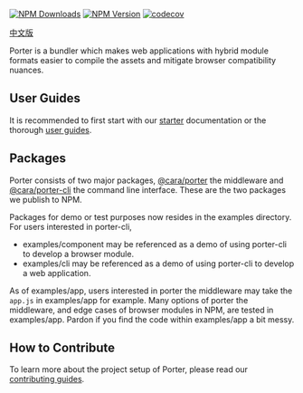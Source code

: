 [![NPM Downloads](https://img.shields.io/npm/dm/@cara/porter.svg?style=flat)](https://www.npmjs.com/package/@cara/porter)
[![NPM Version](http://img.shields.io/npm/v/@cara/porter.svg?style=flat)](https://www.npmjs.com/package/@cara/porter)
[![codecov](https://codecov.io/gh/porterhq/porter/branch/master/graph/badge.svg?token=9CNWJ1N4T9)](https://codecov.io/gh/porterhq/porter)

[中文版](./Readme.zh-CN.md)

Porter is a bundler which makes web applications with hybrid module formats easier to compile the assets and mitigate browser compatibility nuances.

## User Guides

It is recommended to first start with our [starter](https://porterhq.github.io/porter/starter) documentation or the thorough [user guides](https://porterhq.github.io/porter/basics).


## Packages

Porter consists of two major packages, [@cara/porter](https://github.com/porterhq/porter/tree/master/packages/porter) the middleware and [@cara/porter-cli](https://github.com/porterhq/porter/tree/master/packages/porter-cli) the command line interface. These are the two packages we publish to NPM.

Packages for demo or test purposes now resides in the examples directory. For users interested in porter-cli,

- examples/component may be referenced as a demo of using porter-cli to develop a browser module.
- examples/cli may be referenced as a demo of using porter-cli to develop a web application.

As of examples/app, users interested in porter the middleware may take the `app.js` in examples/app for example. Many options of porter the middleware, and edge cases of browser modules in NPM, are tested in examples/app. Pardon if you find the code within examples/app a bit messy.

## How to Contribute

To learn more about the project setup of Porter, please read our [contributing guides](https://porterhq.github.io/porter/contributing/guides).
